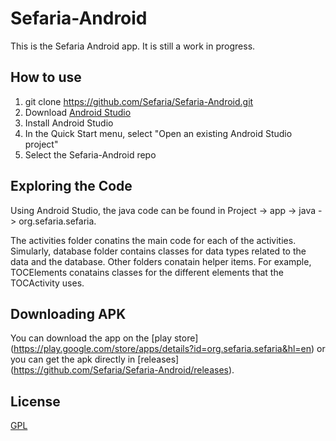 # Sefaria-Android
This is the Sefaria Android app. It is still a work in progress.

## How to use
1. git clone https://github.com/Sefaria/Sefaria-Android.git
2. Download [Android Studio](http://developer.android.com/sdk/index.html)
3. Install Android Studio
4. In the Quick Start menu, select "Open an existing Android Studio project"
5. Select the Sefaria-Android repo

## Exploring the Code

Using Android Studio, the java code can be found in Project -> app -> java -> org.sefaria.sefaria.

The activities folder conatins the main code for each of the activities. Simularly, database folder contains classes for data types related to the data and the database. Other folders conatain helper items. For example, TOCElements conatains classes for the different elements that the TOCActivity uses.

## Downloading APK
You can download the app on the [play store] (https://play.google.com/store/apps/details?id=org.sefaria.sefaria&hl=en) or you can get the apk directly in [releases] (https://github.com/Sefaria/Sefaria-Android/releases).

## License

[GPL](http://www.gnu.org/copyleft/gpl.html)
